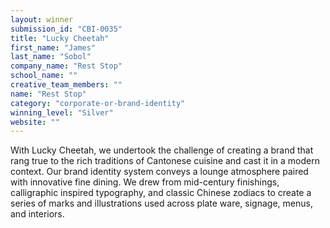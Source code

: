 ```yaml
---
layout: winner
submission_id: "CBI-0035"
title: "Lucky Cheetah"
first_name: "James"
last_name: "Sobol"
company_name: "Rest Stop"
school_name: ""
creative_team_members: ""
name: "Rest Stop"
category: "corporate-or-brand-identity"
winning_level: "Silver"
website: ""
---
```


With Lucky Cheetah, we undertook the challenge of creating a brand that rang true to the rich traditions of Cantonese cuisine and cast it in a modern context. Our brand identity system conveys a lounge atmosphere paired with innovative fine dining. We drew from mid-century finishings, calligraphic inspired typography, and classic Chinese zodiacs to create a series of marks and illustrations used across plate ware, signage, menus, and interiors.
